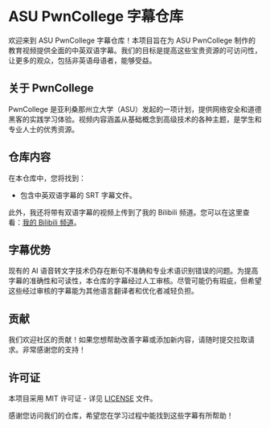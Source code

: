 # ASU PwnCollege 字幕仓库

欢迎来到 ASU PwnCollege 字幕仓库！本项目旨在为 ASU PwnCollege 制作的教育视频提供全面的中英双语字幕。我们的目标是提高这些宝贵资源的可访问性，让更多的观众，包括非英语母语者，能够受益。

## 关于 PwnCollege

PwnCollege 是亚利桑那州立大学（ASU）发起的一项计划，提供网络安全和道德黑客的实践学习体验。视频内容涵盖从基础概念到高级技术的各种主题，是学生和专业人士的优秀资源。

## 仓库内容

在本仓库中，您将找到：
- 包含中英双语字幕的 SRT 字幕文件。

此外，我还将带有双语字幕的视频上传到了我的 Bilibili 频道。您可以在这里查看：[我的 Bilibili 频道](https://space.bilibili.com/73800460/lists/4048783?type=season)。

## 字幕优势

现有的 AI 语音转文字技术仍存在断句不准确和专业术语识别错误的问题。为提高字幕的准确性和可读性，本仓库的字幕经过人工审核。尽管可能仍有瑕疵，但希望这些经过审核的字幕能为其他语言翻译者和优化者减轻负担。

## 贡献

我们欢迎社区的贡献！如果您想帮助改善字幕或添加新内容，请随时提交拉取请求。非常感谢您的支持！

## 许可证

本项目采用 MIT 许可证 - 详见 [LICENSE](LICENSE) 文件。

感谢您访问我们的仓库，希望您在学习过程中能找到这些字幕有所帮助！
